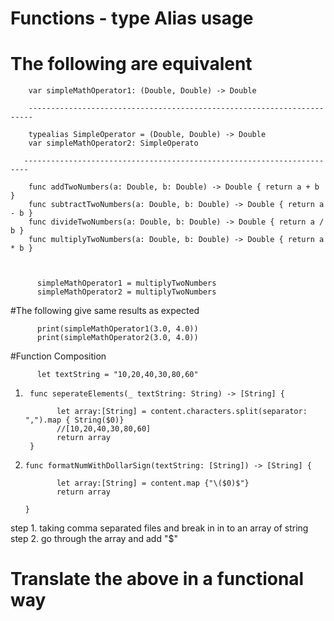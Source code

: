 # Functions - type Alias usage 


# The following are equivalent

        var simpleMathOperator1: (Double, Double) -> Double
        
        -----------------------------------------------------------------------   
        
        typealias SimpleOperator = (Double, Double) -> Double
        var simpleMathOperator2: SimpleOperato
        
       -----------------------------------------------------------------------        

        func addTwoNumbers(a: Double, b: Double) -> Double { return a + b }
        func subtractTwoNumbers(a: Double, b: Double) -> Double { return a - b }
        func divideTwoNumbers(a: Double, b: Double) -> Double { return a / b }
        func multiplyTwoNumbers(a: Double, b: Double) -> Double { return a * b }



          simpleMathOperator1 = multiplyTwoNumbers
          simpleMathOperator2 = multiplyTwoNumbers

#The following give same results as expected

          print(simpleMathOperator1(3.0, 4.0))
          print(simpleMathOperator2(3.0, 4.0))
          
#Function Composition 

          let textString = "10,20,40,30,80,60"
  1)
          func seperateElements(_ textString: String) -> [String] {
                      
                let array:[String] = content.characters.split(separator: ",").map { String($0)}
                //[10,20,40,30,80,60]
                return array
          }
  2)
         func formatNumWithDollarSign(textString: [String]) -> [String] {
         
                let array:[String] = content.map {"\($0)$"}
                return array
      
         }
         
         
step 1. taking comma separated files and break in in to an array of string
step 2. go through the array and add "$" 

# Translate the above in a functional way
        
        






